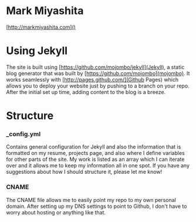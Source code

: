 # Mark Miyashita
[http://markmiyashita.com]() 

# Using Jekyll

The site is built using [https://github.com/mojombo/jekyll](Jekyll), a static blog generator that was built by [https://github.com/mojombo](mojombo). It works seamlessly with [http://pages.github.com/](Github Pages) which allows you to deploy your website just by pushing to a branch on your repo. After the initial set up time, adding content to the blog is a breeze.

# Structure

### _config.yml

Contains general configuration for Jekyll and also the information that is formatted on my resume, projects page, and also where I define variables for other parts of the site. My work is listed as an array which I can iterate over and it allows me to keep my information all in one spot. If you have any suggestions about how I should structure it, please let me know!

### CNAME

The CNAME file allows me to easily point my repo to my own personal domain. After setting up my DNS settings to point to Github, I don't have to worry about hosting or anything like that.


